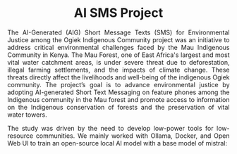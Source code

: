 <h1 align="center"> AI SMS Project</h1>
<p align="justify"> The AI-Generated (AIG) Short Message Texts (SMS) for Environmental Justice among the Ogiek Indigenous Community project was an initiative to address critical environmental challenges faced by the Mau Indigenous Community in Kenya. The Mau Forest, one of East Africa's largest and most vital water catchment areas, is under severe threat due to deforestation, illegal farming settlements, and the impacts of climate change. These threats directly affect the livelihoods and well-being of the indigenous Ogiek community. The project’s goal is to advance environmental justice by adopting AI-generated Short Text Messaging on feature phones among the Indigenous community in the Mau forest and promote access to information on the Indigenous conservation of forests and the preservation of vital water towers.</h3>

<p align="justify"> The study was driven by the need to develop low-power tools for low-resource communities. We mainly worked with Ollama, Docker, and Open Web UI to train an open-source local AI model with a base model of mistral:</h3>
<p align="justify">
</p>
